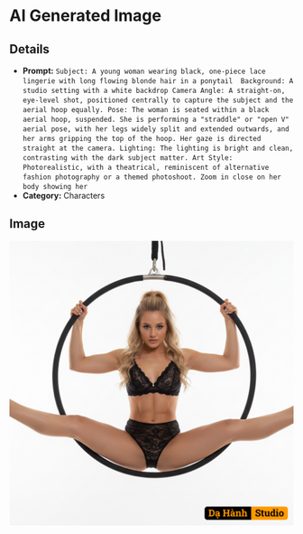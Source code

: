 # AI Generated Image

## Details
- **Prompt:** `Subject: A young woman wearing black, one-piece lace lingerie
 with long flowing blonde hair in a ponytail 
​Background: A studio setting with a white backdrop
​Camera Angle: A straight-on, eye-level shot, positioned centrally to capture the subject and the aerial hoop equally.
​Pose: The woman is seated within a black aerial hoop, suspended. She is performing a "straddle" or "open V" aerial pose, with her legs widely split and extended outwards, and her arms gripping the top of the hoop. Her gaze is directed straight at the camera.
​Lighting: The lighting is bright and clean, contrasting with the dark subject matter.
​Art Style: Photorealistic, with a theatrical, reminiscent of alternative fashion photography or a themed photoshoot.
Zoom in close on her body showing her`
- **Category:** Characters


## Image
![AI Generated Image](./image-2025-10-18T16-33-19-365Z-ply8d.png)